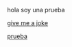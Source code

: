 hola soy una prueba

 [give me a joke](https://www.npmjs.com/package/give-me-a-joke)

 [prueba](https://github.com/rosariowrobel/SCL013-md-links)